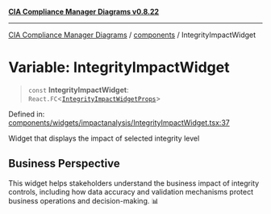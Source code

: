 [**CIA Compliance Manager Diagrams v0.8.22**](../../README.md)

***

[CIA Compliance Manager Diagrams](../../modules.md) / [components](../README.md) / IntegrityImpactWidget

# Variable: IntegrityImpactWidget

> `const` **IntegrityImpactWidget**: `React.FC`\<[`IntegrityImpactWidgetProps`](../widgets/impactanalysis/IntegrityImpactWidget/interfaces/IntegrityImpactWidgetProps.md)\>

Defined in: [components/widgets/impactanalysis/IntegrityImpactWidget.tsx:37](https://github.com/Hack23/cia-compliance-manager/blob/5eebba14bef5523072dd8c486c1cd0c7c18766fc/src/components/widgets/impactanalysis/IntegrityImpactWidget.tsx#L37)

Widget that displays the impact of selected integrity level

## Business Perspective

This widget helps stakeholders understand the business impact of
integrity controls, including how data accuracy and validation
mechanisms protect business operations and decision-making. 📊
